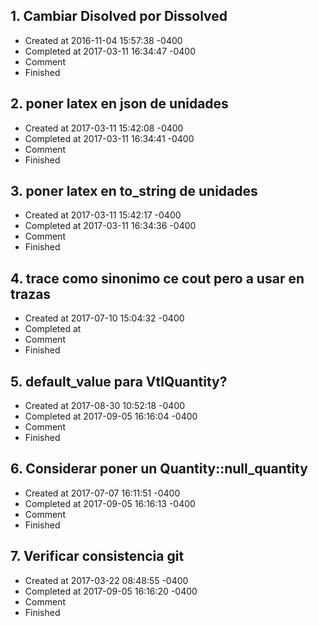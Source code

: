 ## 1. Cambiar Disolved por Dissolved
- Created at   2016-11-04 15:57:38 -0400
- Completed at 2017-03-11 16:34:47 -0400
- Comment      
- Finished     

## 2. poner latex en json de unidades
- Created at   2017-03-11 15:42:08 -0400
- Completed at 2017-03-11 16:34:41 -0400
- Comment      
- Finished     

## 3. poner latex en to_string de unidades
- Created at   2017-03-11 15:42:17 -0400
- Completed at 2017-03-11 16:34:36 -0400
- Comment      
- Finished     

## 4. trace como sinonimo ce cout pero a usar en trazas
- Created at   2017-07-10 15:04:32 -0400
- Completed at 
- Comment      
- Finished     

## 5. default_value para VtlQuantity?
- Created at   2017-08-30 10:52:18 -0400
- Completed at 2017-09-05 16:16:04 -0400
- Comment      
- Finished     

## 6. Considerar poner un Quantity::null_quantity
- Created at   2017-07-07 16:11:51 -0400
- Completed at 2017-09-05 16:16:13 -0400
- Comment      
- Finished     

## 7. Verificar consistencia git
- Created at   2017-03-22 08:48:55 -0400
- Completed at 2017-09-05 16:16:20 -0400
- Comment      
- Finished     

